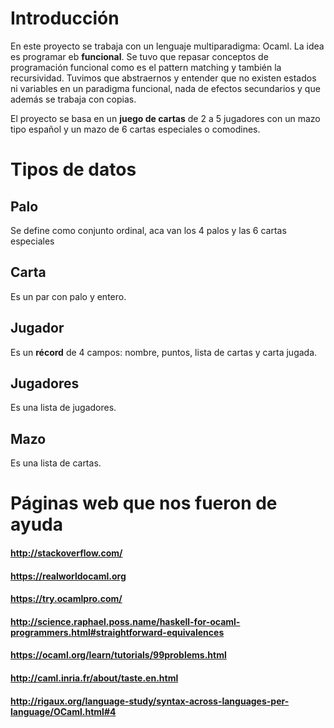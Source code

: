 # Introducción

En este proyecto se trabaja con un lenguaje multiparadigma: Ocaml. La idea es programar eb **funcional**. 
Se tuvo que repasar conceptos de programación funcional como es el pattern matching y también la recursividad. Tuvimos que abstraernos y entender que no existen estados ni variables en un paradigma funcional, nada de efectos secundarios y que además se trabaja con copias. 

El proyecto se basa en un **juego de cartas** de 2 a 5 jugadores con un mazo tipo español y un mazo de 6 cartas especiales o comodines.


# Tipos de datos

## Palo

Se define como conjunto ordinal, aca van los 4 palos y las 6 cartas especiales 

## Carta

Es un par con palo y entero. 

## Jugador

Es un **récord** de 4 campos: nombre, puntos, lista de cartas y carta jugada.

## Jugadores

Es una lista de jugadores.

## Mazo

Es una lista de cartas.


# Páginas web que nos fueron de ayuda 
#### http://stackoverflow.com/
#### https://realworldocaml.org
#### https://try.ocamlpro.com/
#### http://science.raphael.poss.name/haskell-for-ocaml-programmers.html#straightforward-equivalences
#### https://ocaml.org/learn/tutorials/99problems.html
#### http://caml.inria.fr/about/taste.en.html
#### http://rigaux.org/language-study/syntax-across-languages-per-language/OCaml.html#4

